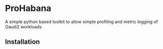 # ProHabana

A simple python based toolkit to allow simple profiling and metric logging of Gaudi2 workloads. 



## Installation
